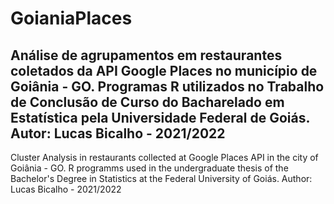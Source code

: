 # GoianiaPlaces
Análise de agrupamentos em restaurantes coletados da API Google Places no município de Goiânia - GO.
Programas R utilizados no Trabalho de Conclusão de Curso do Bacharelado em Estatística pela Universidade Federal de Goiás.
Autor: Lucas Bicalho - 2021/2022
----------------------------------
Cluster Analysis in restaurants collected at Google Places API in the city of Goiânia - GO.
R programms used in the undergraduate thesis of the Bachelor's Degree in Statistics at the Federal University of Goiás.
Author: Lucas Bicalho - 2021/2022
